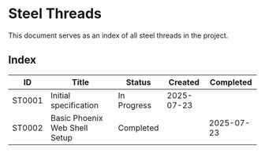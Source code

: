 # Steel Threads

This document serves as an index of all steel threads in the project.

## Index

| ID                       | Title                  | Status       | Created    | Completed  |
| ----------------------- | -------------------- | ------------ | ---------- | ---------- |
| ST0001 | Initial specification | In Progress | 2025-07-23 |  |
| ST0002 | Basic Phoenix Web Shell Setup | Completed |  | 2025-07-23 |
